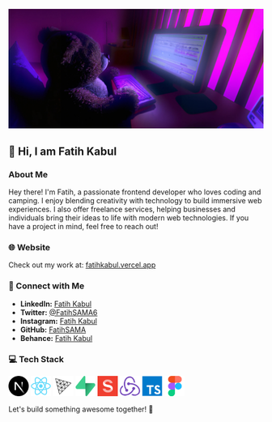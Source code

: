 ![](mistik.jpg)

## 👋 Hi, I am Fatih Kabul

### About Me
Hey there! I'm Fatih, a passionate frontend developer who loves coding and camping. I enjoy blending creativity with technology to build immersive web experiences.
I also offer freelance services, helping businesses and individuals bring their ideas to life with modern web technologies. If you have a project in mind, feel free to reach out!

### 🌐 Website
Check out my work at: [fatihkabul.vercel.app](https://fatihkabul.vercel.app)

### 📲 Connect with Me
- **LinkedIn:** [Fatih Kabul](https://linkedin.com/in/fatihkabul)
- **Twitter:** [@FatihSAMA6]([https://twitter.com/yourhandle](https://x.com/FatihSAMA6))
- **Instagram:** [Fatih Kabul](https://www.instagram.com/fatih_kbl/)
- **GitHub:** [FatihSAMA](https://github.com/FatihSAMA)
- **Behance:** [Fatih Kabul](https://www.instagram.com/fatih_kbl/)

### 💻 Tech Stack
<p align="left">
  <img src="https://raw.githubusercontent.com/devicons/devicon/master/icons/nextjs/nextjs-original.svg" alt="nextjs" width="40" height="40"/>
  <img src="https://raw.githubusercontent.com/devicons/devicon/master/icons/react/react-original.svg" alt="react" width="40" height="40"/>
  <img src="https://raw.githubusercontent.com/devicons/devicon/master/icons/threejs/threejs-original.svg" alt="threejs" width="40" height="40"/>
  <img src="https://raw.githubusercontent.com/devicons/devicon/master/icons/supabase/supabase-original.svg" alt="supabase" width="40" height="40"/>
  <img src="https://raw.githubusercontent.com/devicons/devicon/master/icons/sanity/sanity-original.svg" alt="sanity" width="40" height="40"/>
  <img src="https://raw.githubusercontent.com/devicons/devicon/master/icons/redux/redux-original.svg" alt="redux" width="40" height="40"/>
  <img src="https://raw.githubusercontent.com/devicons/devicon/master/icons/typescript/typescript-original.svg" alt="typescript" width="40" height="40"/>
  <img src="https://raw.githubusercontent.com/devicons/devicon/master/icons/figma/figma-original.svg" alt="figma" width="40" height="40"/>
</p>

Let's build something awesome together! 🚀

